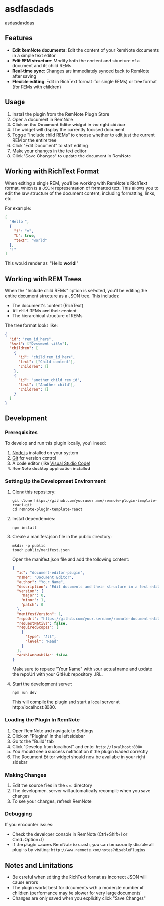 # asdfasdads

asdasdasddas

## Features

- **Edit RemNote documents**: Edit the content of your RemNote documents in a simple text editor
- **Edit REM structure**: Modify both the content and structure of a document and its child REMs
- **Real-time sync**: Changes are immediately synced back to RemNote after saving
- **Flexible editing**: Edit in RichText format (for single REMs) or tree format (for REMs with children)

## Usage

1. Install the plugin from the RemNote Plugin Store
2. Open a document in RemNote
3. Click on the Document Editor widget in the right sidebar
4. The widget will display the currently focused document
5. Toggle "Include child REMs" to choose whether to edit just the current REM or the entire tree
6. Click "Edit Document" to start editing
7. Make your changes in the text editor
8. Click "Save Changes" to update the document in RemNote

## Working with RichText Format

When editing a single REM, you'll be working with RemNote's RichText format, which is a JSON representation of formatted text. This allows you to edit the raw structure of the document content, including formatting, links, etc.

For example:
```json
[
  "Hello ",
  {
    "i": "m",
    "b": true,
    "text": "world"
  },
  "!"
]
```

This would render as: "Hello **world**!"

## Working with REM Trees

When the "Include child REMs" option is selected, you'll be editing the entire document structure as a JSON tree. This includes:

- The document's content (RichText)
- All child REMs and their content
- The hierarchical structure of REMs

The tree format looks like:

```json
{
  "id": "rem_id_here",
  "text": ["Document title"],
  "children": [
    {
      "id": "child_rem_id_here",
      "text": ["Child content"],
      "children": []
    },
    {
      "id": "another_child_rem_id",
      "text": ["Another child"],
      "children": []
    }
  ]
}
```

## Development

### Prerequisites

To develop and run this plugin locally, you'll need:

1. [Node.js](https://nodejs.org/) installed on your system
2. [Git](https://git-scm.com/) for version control
3. A code editor (like [Visual Studio Code](https://code.visualstudio.com/))
4. RemNote desktop application installed

### Setting Up the Development Environment

1. Clone this repository:
   ```
   git clone https://github.com/yourusername/remnote-plugin-template-react.git
   cd remnote-plugin-template-react
   ```

2. Install dependencies:
   ```
   npm install
   ```

3. Create a manifest.json file in the public directory:
   ```
   mkdir -p public
   touch public/manifest.json
   ```
   
   Open the manifest.json file and add the following content:
   ```json
   {
     "id": "document-editor-plugin",
     "name": "Document Editor",
     "author": "Your Name",
     "description": "Edit documents and their structure in a text editor interface",
     "version": {
       "major": 0,
       "minor": 1,
       "patch": 0
     },
     "manifestVersion": 1,
     "repoUrl": "https://github.com/yourusername/remnote-document-editor",
     "requestNative": false,
     "requiredScopes": [
       {
         "type": "All",
         "level": "Read"
       }
     ],
     "enableOnMobile": false
   }
   ```
   
   Make sure to replace "Your Name" with your actual name and update the repoUrl with your GitHub repository URL.

4. Start the development server:
   ```
   npm run dev
   ```
   
   This will compile the plugin and start a local server at http://localhost:8080.

### Loading the Plugin in RemNote

1. Open RemNote and navigate to Settings
2. Click on "Plugins" in the left sidebar
3. Go to the "Build" tab
4. Click "Develop from localhost" and enter `http://localhost:8080`
5. You should see a success notification if the plugin loaded correctly
6. The Document Editor widget should now be available in your right sidebar

### Making Changes

1. Edit the source files in the `src` directory
2. The development server will automatically recompile when you save changes
3. To see your changes, refresh RemNote

### Debugging

If you encounter issues:
- Check the developer console in RemNote (Ctrl+Shift+I or Cmd+Option+I)
- If the plugin causes RemNote to crash, you can temporarily disable all plugins by visiting: `http://www.remnote.com/notes?disablePlugins`

## Notes and Limitations

- Be careful when editing the RichText format as incorrect JSON will cause errors
- The plugin works best for documents with a moderate number of children (performance may be slower for very large documents)
- Changes are only saved when you explicitly click "Save Changes"

<!-- ignore-after -->
